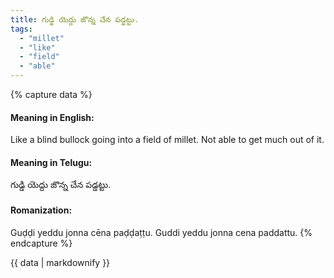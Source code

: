 ```yaml
---
title: గుడ్డి యెద్దు జొన్న చేన పడ్డట్టు.
tags:
  - "millet"
  - "like"
  - "field"
  - "able"
---
```


{% capture data %}
#### Meaning in English:
Like a blind bullock going into a field of millet.
Not able to get much out of it.

#### Meaning in Telugu:
గుడ్డి యెద్దు జొన్న చేన పడ్డట్టు.

#### Romanization:
Guḍḍi yeddu jonna cēna paḍḍaṭṭu.
Guddi yeddu jonna cena paddattu.
{% endcapture %}

{{ data | markdownify }}

